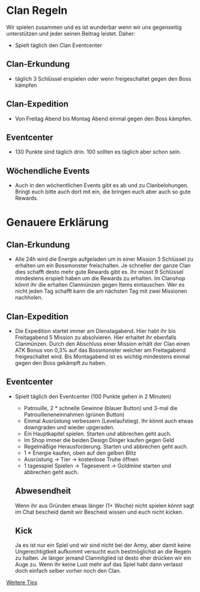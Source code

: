 # Clan Regeln
Wir spielen zusammen und es ist wunderbar wenn wir uns gegenseitig unterstützen und jeder seinen Beitrag leistet. Daher:
- Spielt täglich den Clan Eventcenter
## Clan-Erkundung
-   täglich 3 Schlüssel erspielen oder wenn freigeschaltet gegen den Boss kämpfen
## Clan-Expedition
-   Von Freitag Abend bis Montag Abend einmal gegen den Boss kämpfen.
## Eventcenter
-   130 Punkte sind täglich drin. 100 sollten es täglich aber schon sein.
## Wöchendliche Events
-   Auch in den wöchentlichen Events gibt es ab und zu Clanbelohungen. Bringt euch bitte auch dort mit ein, die bringen euch aber auch so gute Rewards.

# Genauere Erklärung
## Clan-Erkundung
- Alle 24h wird die Energie aufgeladen um in einer Mission 3 Schlüssel zu erhalten um ein Bossmonster freischalten. Je schneller der ganze Clan dies schafft desto mehr gute Rewards gibt es. Ihr müsst 9 Schlüssel mindestens erspielt haben um die Rewards zu erhalten. Im Clanshop könnt ihr die erhalten Clanmünzen gegen Items eintauschen. Wer es nicht jeden Tag schafft kann die am nächsten Tag mit zwei Missionen nachholen.
## Clan-Expedition
- Die Expedition startet immer am Dienstagabend. Hier habt ihr bis Freitagabend 5 Mission zu absolvieren. Hier erhaltet ihr ebenfalls Clanmünzen. Durch den  Abschluss einer Mission erhält der Clan einen ATK Bonus von 0,3% auf das Bossmonster welcher am Freitagabend freigeschaltet wird. Bis Montagabend ist es wichtig mindestens einmal gegen den Boss gekämpft zu haben.
## Eventcenter
- Spielt täglich den Eventcenter (100 Punkte gehen in 2 Minuten)
  - Patrouille, 2 * schnelle Gewinne (blauer Button) und 3-mal die Patrouilleneneinnahmen (grünen Button)
  - Einmal Ausrüstung verbessern (Levelaufstieg). Ihr könnt auch etwas downgraden und wieder upgeraden.
  - Ein Hauptkapitel spielen. Starten und abbrechen geht auch.
  - Im Shop immer die beiden Design Dinger kaufen gegen Geld
  - Regelmäßige Herausforderung. Starten und abbrechen geht auch.
  - 1 * Energie kaufen, oben auf den gelben Blitz
  - Ausrüstung -> Tier -> kostenlose Truhe öffnen
  - 1 tagesspiel Spielen -> Tagesevent -> Goldmine starten und abbrechen geht auch.
 
  ## Abwesendheit
  Wenn ihr aus Gründen etwas länger (1+ Woche) nicht spielen könnt sagt im Chat bescheid damit wir Bescheid wissen und euch nicht kicken.

  ## Kick
  Ja es ist nur ein Spiel und wir sind nicht bei der Army, aber damit keine Ungerechtigtkeit aufkommt versucht euch bestmöglichst an die Regeln zu halten. Je länger jemand Clanmitglied ist desto eher drücken wir ein Auge zu. Wenn ihr keine Lust mehr auf das Spiel habt dann verlasst doch einfach selber vorher noch den Clan.

[Weitere Tips](https://github.com/Rifffi/survivor-io-wiki/blob/main/README.md)
